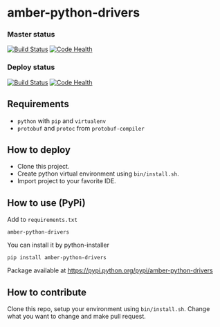 amber-python-drivers
====================

### Master status

[![Build Status](https://travis-ci.org/project-capo/amber-python-drivers.svg?branch=master)](https://travis-ci.org/project-capo/amber-python-drivers)
[![Code Health](https://landscape.io/github/project-capo/amber-python-drivers/master/landscape.svg)](https://landscape.io/github/project-capo/amber-python-drivers/master)

### Deploy status

[![Build Status](https://travis-ci.org/project-capo/amber-python-drivers.svg?branch=deploy)](https://travis-ci.org/project-capo/amber-python-drivers)
[![Code Health](https://landscape.io/github/project-capo/amber-python-drivers/deploy/landscape.svg)](https://landscape.io/github/project-capo/amber-python-drivers/deploy)

Requirements
------------

* `python` with `pip` and `virtualenv`
* `protobuf` and `protoc` from `protobuf-compiler`

How to deploy
-------------

* Clone this project.
* Create python virtual environment using `bin/install.sh`.
* Import project to your favorite IDE.

How to use (PyPi)
-----------------

Add to `requirements.txt`

    amber-python-drivers

You can install it by python-installer

    pip install amber-python-drivers

Package available at https://pypi.python.org/pypi/amber-python-drivers

How to contribute
-----------------

Clone this repo, setup your environment using `bin/install.sh`. Change what you want to change and make pull request.